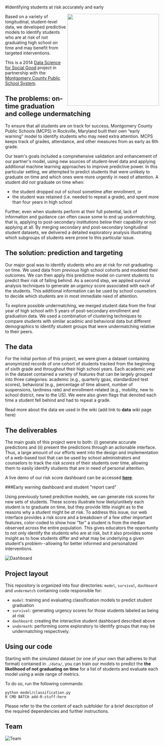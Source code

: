 #Identifying students at risk accurately and early

<a href="http://www.montgomeryschoolsmd.org/"><img src="http://dssg.uchicago.edu/img/partners/mcps.png" width="300" align="right"></a>

Based on a variety of longitudinal, student-level data, we developed predictive models to identify students who are at risk of not graduating high school on time and may benefit from targeted interventions.

This is a 2014 [Data Science for Social Good](http://www.dssg.io) project in partnership with the [Montgomery County Public School System](http://www.montgomeryschoolsmd.org/).

## The problems: on-time graduation and college undermatching

To ensure that all students are on track for success, Montgomery County Public Schools (MCPS) in Rockville, Maryland built their own “early warning” model to identify students who may need extra attention.  MCPS keeps track of grades, attendance, and other measures from as early as 6th grade.

Our team's goals included a comprehensive validation and enhancement of our partner's model, using new sources of student-level data and applying additional machine learning approaches to improve predictive power. In this particular setting, we attempted to predict students that were unlikely to graduate on time and which ones were more urgently in need of attention. A student _did not_ graduate on time when:
* the student dropped out of school sometime after enrollment, or
* the student was retained (i.e. needed to repeat a grade), and spent more than four years in high school

Further, even when students perform at their full potential, lack of information and guidance can often cause some to end up _undermatching_, that is, applying to post-secondary institutions below their capability or not applying at all. By merging secondary and post-secondary longitudinal student datasets, we delivered a detailed exploratory analysis illustrating which subgroups of students were prone to this particular issue. 



## The solution: prediction and targeting

Our major goal was to identify students who are at risk for not graduating on time. We used data from previous high school cohorts and modeled their outcomes. We can then apply this predictive model on current students to predict their risk of falling behind. As a second step, we applied survival analysis techniques to generate an *urgency* score associated with each of the students. This additional information can be used by school counselors to decide which students are in most immediate need of attention.

To explore possible undermatching, we merged student data from the final year of high school with 5 years of post-secondary enrollment and graduation data. We used a combination of clustering techniques to compare students with similar acadmic and behavioral data but different demographics to identify student groups that were undermatching relative to their peers.


## The data

For the initial portion of this project, we were given a dataset containing anonymized records of one cohort of students tracked from the beginning of sixth grade and throughout their high school years. Each academic year in the dataset contained a variety of features that can be largely grouped into three categories: academic (e.g., quarterly gpas, standardized test scores), behavioral (e.g., percentage of time absent, number of suspensions, tardiness rate) and enrollment-related (e.g., mobility, new to school district, new to the US). We were also given flags that denoted each time a student fell behind and had to repeat a grade.

Read more about the data we used in the wiki (add link to **data** wiki page here)

## The deliverables

The main goals of this project were to both: (i) generate accurate predictions and (ii) present the predictions through an actionable interface. Thus, a large amount of our efforts went into the design and implementation of a web-based tool that can be used by school administrators and counselors to track the *risk scores* of their students over time, allowing them to easily identify students that are in need of personal attention. 

A live demo of our risk score dashboard can be accessed [**here**](http://d-miller.shinyapps.io/RiskVizDemo/).

###Early warning dashboard and student "report card"

Using previously tuned predictive models, we can generate risk scores for new sets of students. These scores illustrate how likely/unlikely each student is to graduate on time, but they provide little insight as to the reasons why a student might be *at risk*. To address this issue, our web interface provides a risk score and a breakdown of a few other important features, color-coded to show how "far" a student is from the median observed across the entire population. This gives educators the opportunity to not only identify the students who are at risk, but it also provides some insight as to how students differ and what may be underlying a given student's problem--allowing for better informed and personalized interventions. 

![Dashboard](http://i.imgur.com/050QiW1.png)

## Project layout

This repository is organized into four directories: `model`, `survival`, `dashboard` and `undermatch` containing code responsible for:
* `model`: training and evaluating classification models to predict student graduation 
* `survival`: generating urgency scores for those students labeled as being at risk
* `dashboard`: creating the interactive student dashboard described above
* `undermath`: performing some exploratory to identify groups that may be undermatching respectively.

## Using our code
Starting with the simulated dataset (or one of your own that adheres to that format) contained in `./data/`, you can train our models to predict the **the likelihood of not graduating on time** for a list of students and evaluate each model using a wide range of metrics.

To do so, run the following commands:

```
python model/classification.py
R CMD BATCH add-R-stuff-here
```

Please refer to the the content of each subfolder for a brief description of the required dependencies and further instructions.


## Team
![Team](http://i.imgur.com/xnpv0u7.png)
